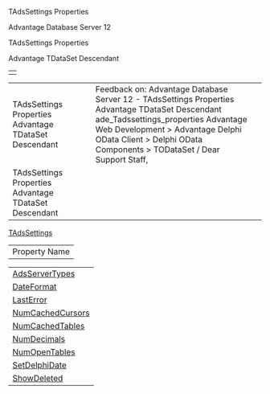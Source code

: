 TAdsSettings Properties




Advantage Database Server 12  

TAdsSettings Properties

Advantage TDataSet Descendant

|  |
| --- |
|  |

|  |  |  |  |  |
| --- | --- | --- | --- | --- |
| TAdsSettings Properties  Advantage TDataSet Descendant |  |  | Feedback on: Advantage Database Server 12 - TAdsSettings Properties Advantage TDataSet Descendant ade\_Tadssettings\_properties Advantage Web Development > Advantage Delphi OData Client > Delphi OData Components > TODataSet / Dear Support Staff, |  |
| TAdsSettings Properties  Advantage TDataSet Descendant |  |  |  |  |

[TAdsSettings](ade_tadssettings_7.htm)

|  |
| --- |
| Property Name |

|  |
| --- |
| [AdsServerTypes](ade_adsservertypes_adssettings.htm) |
| [DateFormat](ade_dateformat.htm) |
| [LastError](ade_lasterror.htm) |
| [NumCachedCursors](ade_numcachedcursors.htm) |
| [NumCachedTables](ade_numcachedtables.htm) |
| [NumDecimals](ade_numdecimals.htm) |
| [NumOpenTables](ade_numopentables.htm) |
| [SetDelphiDate](ade_setdelphidate.htm) |
| [ShowDeleted](ade_showdeleted.htm) |